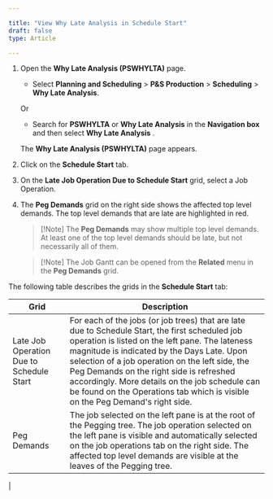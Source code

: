 ```yaml
---

title: "View Why Late Analysis in Schedule Start"
draft: false
type: Article

---
```


1. Open the **Why Late Analysis (PSWHYLTA)** page.

    - Select **Planning and Scheduling** > **P&S Production** > **Scheduling** > **Why Late Analysis**.

    Or

    - Search for **PSWHYLTA** or **Why Late Analysis**  in the **Navigation box** and then select **Why Late Analysis** .
    
    The **Why Late Analysis (PSWHYLTA)**  page appears.

2. Click on the **Schedule Start** tab.

3. On the **Late Job Operation Due to Schedule Start** grid, select a Job Operation.

4. The **Peg Demands** grid on the right side shows the affected top level demands. The top level demands that are late are highlighted in red.

    > [!Note] The **Peg Demands** may show multiple top level demands. At least one of the top level demands should be late, but not necessarily all of them.

    > [!Note] The Job Gantt can be opened from the **Related** menu in the **Peg Demands** grid. 

The following table describes the grids in the **Schedule Start** tab:

| Grid                                     | Description                                                                                                           |
|------------------------------------------|---------------------------------------------------------------------|
| Late Job Operation Due to Schedule Start | For each of the jobs (or job trees) that are late due to Schedule Start, the first scheduled job operation is listed on the left pane. The lateness magnitude is indicated by the Days Late. Upon selection of a job operation on the left side, the Peg Demands on the right side is refreshed accordingly. More details on the job schedule can be found on the Operations tab which is visible on the Peg Demand's right side. |
| Peg Demands                              | The job selected on the left pane is at the root of the Pegging tree. The job operation selected on the left pane is visible and automatically selected on the job operations tab on the right side. The affected top level demands are visible at the leaves of the Pegging tree.                                                                                                                                                |
|

​
